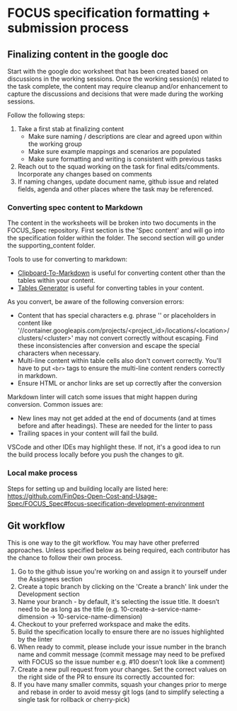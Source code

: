 # FOCUS specification formatting + submission process


## Finalizing content in the google doc

Start with the google doc worksheet that has been created based on discussions in the working sessions. Once the working session(s) related to the task complete, the content may require cleanup and/or enhancement to capture the discussions and decisions that were made during the working sessions. 

Follow the following steps:

1. Take a first stab at finalizing content
   * Make sure naming / descriptions are clear and agreed upon within the working group
   * Make sure example mappings and scenarios are populated
   * Make sure formatting and writing is consistent with previous tasks
2. Reach out to the squad working on the task for final edits/comments. Incorporate any changes based on comments
3. If naming changes, update document name, github issue and related fields, agenda and other places where the task may be referenced.

### Converting spec content to Markdown

The content in the worksheets will be broken into two documents in the FOCUS_Spec repository. First section is the 'Spec content' and will go into the specification folder within the folder. The second section will go under the supporting_content folder.

Tools to use for converting to markdown:
- [Clipboard-To-Markdown](https://euangoddard.github.io/clipboard2markdown/) is useful for converting content other than the tables within your content.
- [Tables Generator](https://www.tablesgenerator.com/markdown_tables#) is useful for converting tables in your content.

As you convert, be aware of the following conversion errors:
- Content that has special characters e.g. phrase '<not specified>' or placeholders in content like '//container.googleapis.com/projects/<project_id>/locations/\<location>/clusters/\<cluster>' may not convert correctly without escaping. Find these inconsistencies after conversion and escape the special characters when necessary. 
- Multi-line content within table cells also don't convert correctly. You'll have to put `<br>` tags to ensure the multi-line content renders correctly in markdown.
- Ensure HTML or anchor links are set up correctly after the conversion

Markdown linter will catch some issues that might happen during conversion. Common issues are:

- New lines may not get added at the end of documents (and at times before and after headings). These are needed for the linter to pass
- Trailing spaces in your content will fail the build.

VSCode and other IDEs may highlight these. If not, it's a good idea to run the build process locally before you push the changes to git. 

### Local make process

Steps for setting up and building locally are listed here: <https://github.com/FinOps-Open-Cost-and-Usage-Spec/FOCUS_Spec#focus-specification-development-environment> 

Git workflow
------------

This is one way to the git workflow. You may have other preferred approaches. Unless specified below as being required, each contributor has the chance to follow their own process.

1.  Go to the github issue you're working on and assign it to yourself under the Assignees section
2.  Create a topic branch by clicking on the 'Create a branch' link under the Development section
3. Name your branch - by default, it's selecting the issue title. It doesn’t need to be as long as the title (e.g. 10-create-a-service-name-dimension -> 10-service-name-dimension)
4. Checkout to your preferred workspace and make the edits.
5. Build the specification locally to ensure there are no issues highlighted by the linter
6. When ready to commit, please include your issue number in the branch name and commit message (commit message may need to be prefixed with FOCUS so the issue number e.g. #10 doesn’t look like a comment)
7. Create a new pull request from your changes. Set the correct values on the right side of the PR to ensure its correctly accounted for:
8. If you have many smaller commits, squash your changes prior to merge and rebase in order to avoid messy git logs (and to simplify selecting a single task for rollback or cherry-pick)
